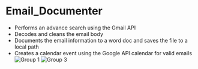 # Email_Documenter
- Performs an advance search using the Gmail API
- Decodes and cleans the email body
- Documents the email information to a word doc and saves the file to a local path
- Creates a calendar event using the Google API calendar for valid emails
![Group 1](https://github.com/user-attachments/assets/1faa7442-dc12-45d6-a330-36b33bdd01a2)
![Group 3](https://github.com/user-attachments/assets/9105837c-539e-4d45-9320-3ada195d8533)

